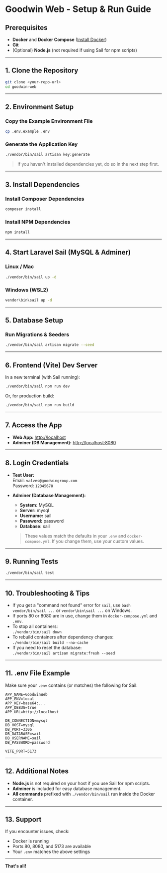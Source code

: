 # Goodwin Web - Setup & Run Guide

## Prerequisites

-   **Docker** and **Docker Compose** ([Install Docker](https://docs.docker.com/get-docker/))
-   **Git**
-   (Optional) **Node.js** (not required if using Sail for npm scripts)

---

## 1. Clone the Repository

```bash
git clone <your-repo-url>
cd goodwin-web
```

---

## 2. Environment Setup

### Copy the Example Environment File

```bash
cp .env.example .env
```

### Generate the Application Key

```bash
./vendor/bin/sail artisan key:generate
```

> If you haven't installed dependencies yet, do so in the next step first.

---

## 3. Install Dependencies

### Install Composer Dependencies

```bash
composer install
```

### Install NPM Dependencies

```bash
npm install
```

---

## 4. Start Laravel Sail (MySQL & Adminer)

### Linux / Mac

```bash
./vendor/bin/sail up -d
```

### Windows (WSL2)

```bash
vendor\bin\sail up -d
```

---

## 5. Database Setup

### Run Migrations & Seeders

```bash
./vendor/bin/sail artisan migrate --seed
```

---

## 6. Frontend (Vite) Dev Server

In a new terminal (with Sail running):

```bash
./vendor/bin/sail npm run dev
```

Or, for production build:

```bash
./vendor/bin/sail npm run build
```

---

## 7. Access the App

-   **Web App:** [http://localhost](http://localhost)
-   **Adminer (DB Management):** [http://localhost:8080](http://localhost:8080)

---

## 8. Login Credentials

-   **Test User:**  
    Email: `valves@goodwingroup.com`  
    Password: `12345678`

-   **Adminer (Database Management):**

    -   **System:** MySQL
    -   **Server:** mysql
    -   **Username:** sail
    -   **Password:** password
    -   **Database:** sail

    > These values match the defaults in your `.env` and `docker-compose.yml`. If you change them, use your custom values.

---

## 9. Running Tests

```bash
./vendor/bin/sail test
```

---

## 10. Troubleshooting & Tips

-   If you get a "command not found" error for `sail`, use `bash vendor/bin/sail ...` or `vendor\bin\sail ...` on Windows.
-   If ports 80 or 8080 are in use, change them in `docker-compose.yml` and `.env`.
-   To stop all containers:  
    `./vendor/bin/sail down`
-   To rebuild containers after dependency changes:  
    `./vendor/bin/sail build --no-cache`
-   If you need to reset the database:  
    `./vendor/bin/sail artisan migrate:fresh --seed`

---

## 11. .env File Example

Make sure your `.env` contains (or matches) the following for Sail:

```
APP_NAME=GoodwinWeb
APP_ENV=local
APP_KEY=base64:...
APP_DEBUG=true
APP_URL=http://localhost

DB_CONNECTION=mysql
DB_HOST=mysql
DB_PORT=3306
DB_DATABASE=sail
DB_USERNAME=sail
DB_PASSWORD=password

VITE_PORT=5173
```

---

## 12. Additional Notes

-   **Node.js** is not required on your host if you use Sail for npm scripts.
-   **Adminer** is included for easy database management.
-   **All commands** prefixed with `./vendor/bin/sail` run inside the Docker container.

---

## 13. Support

If you encounter issues, check:

-   Docker is running
-   Ports 80, 8080, and 5173 are available
-   Your `.env` matches the above settings

---

**That's all!**
